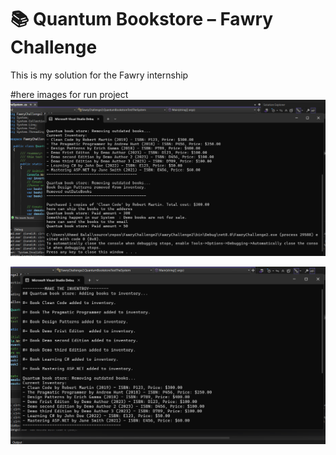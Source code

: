 # 📚 Quantum Bookstore – Fawry Challenge

This is my solution for the Fawry internship

#here images for run project
![Checkout Summary](https://github.com/a7medbelal/FawryChanllange_2/blob/f5eaadbff28299ad858f3cbb6f5e16c34785e2cc/FawryChallenge2/Images/Screenshot%202025-07-08%20223556.png)

![Checkout Summary](https://github.com/a7medbelal/FawryChanllange_2/blob/d4664651300866d05989deb63cad32447e5a478a/FawryChallenge2/Images/Screenshot%202025-07-08%20224150.png)
